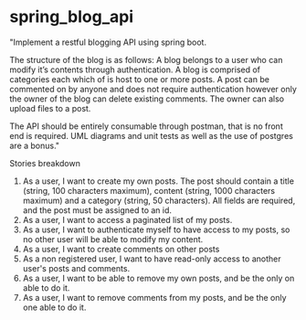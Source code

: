 # spring_blog_api

"Implement a restful blogging API using spring boot.

The structure of the blog is as follows: A blog belongs to a user who can modify it’s contents through authentication. A blog is comprised of categories each which of is host to one or more posts. A post can be commented on by anyone and does not require authentication however only the owner of the blog can delete existing comments. The owner can also upload files to a post.

The API should be entirely consumable through postman, that is no front end is required. UML diagrams and unit tests as well as the use of postgres are a bonus."

Stories breakdown
1. As a user, I want to create my own posts. The post should contain a title (string, 100 characters maximum), content (string, 1000 characters maximum) and a category (string, 50 characters). All fields are required, and the post must be assigned to an id.
2. As a user, I want to access a paginated list of my posts.
3. As a user, I want to authenticate myself to have access to my posts, so no other user will be able to modify my content. 
5. As a user, I want to create comments on other posts
5. As a non registered user, I want to have read-only access to another user's posts and comments.
6. As a user, I want to be able to remove my own posts, and be the only on able to do it. 
7. As a user, I want to remove comments from my posts, and be the only one able to do it. 
